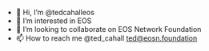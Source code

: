 - 👋 Hi, I’m @tedcahalleos
- 👀 I’m interested in EOS
- 💞️ I’m looking to collaborate on EOS Network Foundation
- 📫 How to reach me @ted_cahall ted@eosn.foundation

<!---
tedcahalleos/tedcahalleos is a ✨ special ✨ repository because its `README.md` (this file) appears on your GitHub profile.
You can click the Preview link to take a look at your changes.
--->
